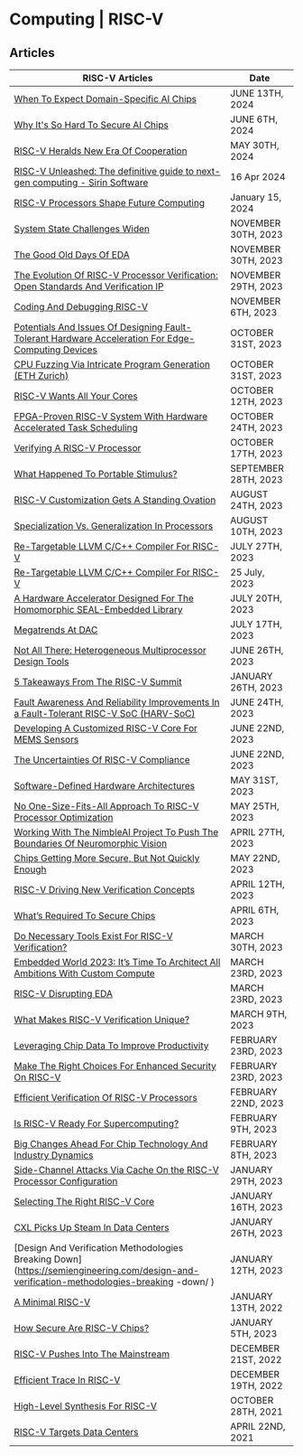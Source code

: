 # Computing \| RISC-V

 ## Articles 

| RISC-V Articles | Date | 
|---|---| 
| [When To Expect Domain-Specific AI Chips](https://semiengineering.com/when-to-expect-domain-specific-ai/) | JUNE 13TH, 2024 |
| [Why It's So Hard To Secure AI Chips](https://semiengineering.com/why-its-so-hard-to-secure-ai-chips/) | JUNE 6TH, 2024 |
| [RISC-V Heralds New Era Of Cooperation](https://semiengineering.com/risc-v-heralds-new-era-of-cooperation/) | MAY 30TH, 2024 |
| [RISC-V Unleashed: The definitive guide to next-gen computing - Sirin Software](https://sirinsoftware.com/blog/risc-v-unleashed-the-definitive-guide-to-next-gen-computing) | 16 Apr 2024 |
| [RISC-V Processors Shape Future Computing](https://www.electronicsforu.com/news/risc-v-processors-shape-future-computing) | January 15, 2024 |
| [System State Challenges Widen](https://semiengineering.com/system-state-challenges-widen/ ) | NOVEMBER 30TH, 2023 |
| [The Good Old Days Of EDA](https://semiengineering.com/the-good-old-days-of-eda/ ) | NOVEMBER 30TH, 2023 |
| [The Evolution Of RISC-V Processor Verification: Open Standards And Verification IP](https://semiengineering.com/the-evolution-of-risc-v-processor-verification-open-standards-and-verification-ip/ ) | NOVEMBER 29TH, 2023 |
| [Coding And Debugging RISC-V](https://semiengineering.com/coding-and-debugging-risc-v/ ) | NOVEMBER 6TH, 2023 |
| [Potentials And Issues Of Designing Fault-Tolerant Hardware Acceleration For Edge-Computing Devices](https://semiengineering.com/potentials-and-issues-of-designing-fault-tolerant-hardware-acceleration-for-edge-computing-devices/ ) | OCTOBER 31ST, 2023 |
| [CPU Fuzzing Via Intricate Program Generation (ETH Zurich)](https://semiengineering.com/cpu-fuzzing-via-intricate-program-generation-eth-zurich/ ) | OCTOBER 31ST, 2023 |
| [RISC-V Wants All Your Cores](https://semiengineering.com/risc-v-wants-all-your-cores/ ) | OCTOBER 12TH, 2023 |
| [FPGA-Proven RISC-V System With Hardware Accelerated Task Scheduling](https://semiengineering.com/fpga-proven-risc-v-system-with-hardware-accelerated-task-scheduling/ ) | OCTOBER 24TH, 2023 |
| [Verifying A RISC-V Processor](https://semiengineering.com/verifying-a-risc-v-processor-model/ ) | OCTOBER 17TH, 2023 |
| [What Happened To Portable Stimulus?](https://semiengineering.com/what-happened-to-portable-stimulus/ ) | SEPTEMBER 28TH, 2023 |
| [RISC-V Customization Gets A Standing Ovation](https://semiengineering.com/risc-v-customization-gets-a-standing-ovation/ ) | AUGUST 24TH, 2023 |
| [Specialization Vs. Generalization In Processors](https://semiengineering.com/specialization-vs-generalization-in-processors/ ) | AUGUST 10TH, 2023 |
| [Re-Targetable LLVM C/C++ Compiler For RISC-V](https://semiengineering.com/re-targetable-llvm-c-c-compiler-for-risc-v/ ) | JULY 27TH, 2023 |
| [Re-Targetable LLVM C/C++ Compiler For RISC-V](https://codasip.com/2023/07/25/re-targetable-llvm-c-c-plus-plus-compiler-for-riscv/ ) | 25 July, 2023 |
| [A Hardware Accelerator Designed For The Homomorphic SEAL-Embedded Library](https://semiengineering.com/a-hardware-accelerator-designed-for-the-homomorphic-seal-embedded-library/ ) | JULY 20TH, 2023 |
| [Megatrends At DAC](https://semiengineering.com/megatrends-at-dac/ ) | JULY 17TH, 2023 |
| [Not All There: Heterogeneous Multiprocessor Design Tools](https://semiengineering.com/not-all-there-heterogeneous-multiprocessor-design-tools/ ) | JUNE 26TH, 2023 |
| [5 Takeaways From The RISC-V Summit](https://semiengineering.com/5-takeaways-from-the-risc-v-summit/ ) | JANUARY 26TH, 2023 |
| [Fault Awareness And Reliability Improvements In a Fault-Tolerant RISC-V SoC (HARV-SoC)](https://semiengineering.com/fault-awareness-and-reliability-improvements-in-a-fault-tolerant-risc-v-soc-harv-soc/ ) | JUNE 24TH, 2023 |
| [Developing A Customized RISC-V Core For MEMS Sensors](https://semiengineering.com/developing-a-customized-risc-v-core-for-mems-sensors/ ) | JUNE 22ND, 2023 |
| [The Uncertainties Of RISC-V Compliance](https://semiengineering.com/the-uncertainties-of-risc-v-compliance/ ) | JUNE 22ND, 2023 |
| [Software-Defined Hardware Architectures](https://semiengineering.com/software-defined-hardware-architectures/ ) | MAY 31ST, 2023 |
| [No One-Size-Fits-All Approach To RISC-V Processor Optimization](https://semiengineering.com/no-one-size-fits-all-approach-to-risc-v-processor-optimization/ ) | MAY 25TH, 2023 |
| [Working With The NimbleAI Project To Push The Boundaries Of Neuromorphic Vision](https://semiengineering.com/working-with-the-nimbleai-project-to-push-the-boundaries-of-neuromorphic-vision/ ) | APRIL 27TH, 2023 |
| [Chips Getting More Secure, But Not Quickly Enough](https://semiengineering.com/chips-are-getting-more-secure-but-not-fast-enough/ ) | MAY 22ND, 2023 |
| [RISC-V Driving New Verification Concepts](https://semiengineering.com/risc-v-driving-new-verification-concepts/ ) | APRIL 12TH, 2023 |
| [What’s Required To Secure Chips](https://semiengineering.com/whats-required-to-secure-chips/ ) | APRIL 6TH, 2023 |
| [Do Necessary Tools Exist For RISC-V Verification?](https://semiengineering.com/do-necessary-tools-exist-for-risc-v-verification/ ) | MARCH 30TH, 2023 |
| [Embedded World 2023: It’s Time To Architect All Ambitions With Custom Compute](https://semiengineering.com/embedded-world-2023-its-time-to-architect-all-ambitions-with-custom-compute/ ) | MARCH 23RD, 2023 |
| [RISC-V Disrupting EDA](https://semiengineering.com/risc-v-disrupting-eda/ ) | MARCH 23RD, 2023 |
| [What Makes RISC-V Verification Unique?](https://semiengineering.com/what-makes-risc-v-verification-unique/ ) | MARCH 9TH, 2023 |
| [Leveraging Chip Data To Improve Productivity](https://semiengineering.com/leveraging-data-to-improve-productivity/ ) | FEBRUARY 23RD, 2023 |
| [Make The Right Choices For Enhanced Security On RISC-V](https://semiengineering.com/make-the-right-choices-for-enhanced-security-on-risc-v/ ) | FEBRUARY 23RD, 2023 |
| [Efficient Verification Of RISC-V Processors](https://semiengineering.com/efficient-verification-of-risc-v-processors/ ) | FEBRUARY 22ND, 2023 |
| [Is RISC-V Ready For Supercomputing?](https://semiengineering.com/is-risc-v-ready-for-supercomputing/ ) | FEBRUARY 9TH, 2023 |
| [Big Changes Ahead For Chip Technology And Industry Dynamics](https://semiengineering.com/big-changes-ahead-for-chip-technology-and-industry-dynamics/ ) | FEBRUARY 8TH, 2023 |
| [Side-Channel Attacks Via Cache On the RISC-V Processor Configuration](https://semiengineering.com/side-channel-attacks-via-cache-on-the-risc-v-processor-configuration/ ) | JANUARY 29TH, 2023 |
| [Selecting The Right RISC-V Core](https://semiengineering.com/selecting-the-right-risc-v-core/ ) | JANUARY 16TH, 2023 |
| [CXL Picks Up Steam In Data Centers](https://semiengineering.com/cxl-picks-up-steam-in-data-centers/ ) | JANUARY 26TH, 2023 |
| [Design And Verification Methodologies Breaking Down](https://semiengineering.com/design-and-verification-methodologies-breaking -down/ ) | JANUARY 12TH, 2023 |
| [A Minimal RISC-V](https://semiengineering.com/a-minimal-risc-v/ ) | JANUARY 13TH, 2022 |
| [How Secure Are RISC-V Chips?](https://semiengineering.com/how-secure-are-risc-v-chips/ ) | JANUARY 5TH, 2023 |
| [RISC-V Pushes Into The Mainstream](https://semiengineering.com/risc-v-pushes-into-the-mainstream/ ) | DECEMBER 21ST, 2022 |
| [Efficient Trace In RISC-V](https://semiengineering.com/efficient-trace-in-risc-v/ ) | DECEMBER 19TH, 2022 |
| [High-Level Synthesis For RISC-V](https://semiengineering.com/high-level-synthesis-for-risc-v/ ) | OCTOBER 28TH, 2021 |
| [RISC-V Targets Data Centers](https://semiengineering.com/risc-v-targets-data-center/ ) | APRIL 22ND, 2021 |
